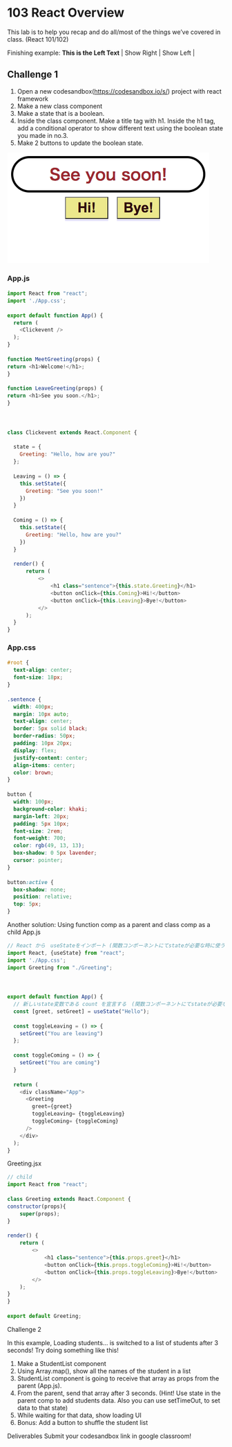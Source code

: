 # 103 React Overview
This lab is to help you recap and do all/most of the things we’ve covered in class. (React
101/102)

Finishing example:
**This is the Left Text**
| Show Right | Show Left |

## Challenge 1
1. Open a new codesandbox(https://codesandbox.io/s/) project with react framework
2. Make a new class component
3. Make a state that is a boolean.
4. Inside the class component. Make a title tag with h1. Inside the h1
tag, add a conditional operator to show different text using the
boolean state you made in no.3.
5. Make 2 buttons to update the boolean state.

![challenge1](./2021-05-13.png)

### App.js
```js
import React from "react";
import './App.css';

export default function App() {
  return (
    <Clickevent />
  );
}

function MeetGreeting(props) {
return <h1>Welcome!</h1>;
}

function LeaveGreeting(props) {
return <h1>See you soon.</h1>;
}



class Clickevent extends React.Component {
  
  state = {
    Greeting: "Hello, how are you?"
  };

  Leaving = () => {
    this.setState({
      Greeting: "See you soon!"
    })
  }

  Coming = () => {
    this.setState({
      Greeting: "Hello, how are you?"
    })
  }

  render() {
      return (
          <>
              <h1 class="sentence">{this.state.Greeting}</h1>
              <button onClick={this.Coming}>Hi!</button>
              <button onClick={this.Leaving}>Bye!</button>
          </>
      );
  }
}
```

### App.css
```css
#root {
  text-align: center;
  font-size: 18px;
}

.sentence {
  width: 400px;
  margin: 10px auto;
  text-align: center;
  border: 5px solid black;
  border-radius: 50px;
  padding: 10px 20px;
  display: flex;
  justify-content: center;
  align-items: center;
  color: brown;
}

button {
  width: 100px;
  background-color: khaki;
  margin-left: 20px;
  padding: 5px 10px;
  font-size: 2rem;
  font-weight: 700;
  color: rgb(49, 13, 13);
  box-shadow: 0 5px lavender;
  cursor: pointer;
}

button:active {
  box-shadow: none;
  position: relative;
  top: 5px;
}
```

Another solution: Using function comp as a parent and class comp as a child
App.js
```js
// React から　useStateをインポート (関数コンポーネントにてstateが必要な時に使う)
import React, {useState} from "react";
import './App.css';
import Greeting from "./Greeting";



export default function App() {
  // 新しいstate変数である count を宣言する　(関数コンポーネントにてstateが必要な時に使う)
  const [greet, setGreet] = useState("Hello");

  const toggleLeaving = () => {
    setGreet("You are leaving")
  };

  const toggleComing = () => {
    setGreet("You are coming")
  }

  return (
    <div className="App">
      <Greeting 
        greet={greet}
        toggleLeaving= {toggleLeaving}
        toggleComing= {toggleComing}
      />
    </div>
  );
}
```

Greeting.jsx
```js
// child
import React from "react";

class Greeting extends React.Component {
constructor(props){
    super(props);
}

render() {
    return (
        <>
            <h1 class="sentence">{this.props.greet}</h1>
            <button onClick={this.props.toggleComing}>Hi!</button>
            <button onClick={this.props.toggleLeaving}>Bye!</button>
        </>
    );
}
}

export default Greeting;
```



Challenge 2

In this example, Loading students… is switched to a
list of students after 3 seconds! Try doing something like
this!

1. Make a StudentList component
2. Using Array.map(), show all the names of the student in a list
3. StudentList component is going to receive that array as props from
the parent (App.js).
4. From the parent, send that array after 3 seconds. (Hint! Use state
in the parent comp to add students data. Also you can use
setTimeOut, to set data to that state)
5. While waiting for that data, show loading UI
6. Bonus: Add a button to shuffle the student list

Deliverables
Submit your codesandbox link in google classroom!